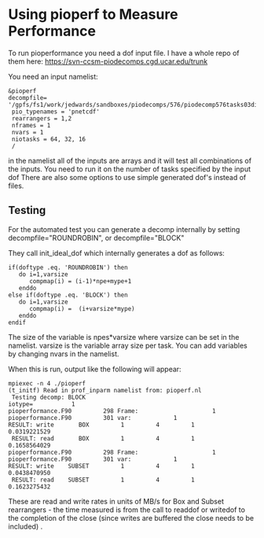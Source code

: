# Using pioperf to Measure Performance

To run pioperformance you need a dof input file. I have a whole repo
of them here:
https://svn-ccsm-piodecomps.cgd.ucar.edu/trunk

You need an input namelist:

    &pioperf
    decompfile=   '/gpfs/fs1/work/jedwards/sandboxes/piodecomps/576/piodecomp576tasks03dims01.dat',
     pio_typenames = 'pnetcdf'
     rearrangers = 1,2
     nframes = 1
     nvars = 1
     niotasks = 64, 32, 16
     /

in the namelist all of the inputs are arrays and it will test all
combinations of the inputs.  You need to run it on the number of tasks
specified by the input dof There are also some options to use simple
generated dof's instead of files.

## Testing

For the automated test you can generate a decomp internally by setting
decompfile="ROUNDROBIN", or decompfile="BLOCK"

They call init_ideal_dof which internally generates a dof as follows:

    if(doftype .eq. 'ROUNDROBIN') then                                          
       do i=1,varsize                                                           
          compmap(i) = (i-1)*npe+mype+1                                         
       enddo                                                                    
    else if(doftype .eq. 'BLOCK') then                                          
       do i=1,varsize                                                           
          compmap(i) =  (i+varsize*mype)                                        
       enddo                                                                    
    endif
    
The size of the variable is npes*varsize where varsize can be set in
the namelist. varsize is the variable array size per task. You can add
variables by changing nvars in the namelist.

When this is run, output like the following will appear:

    mpiexec -n 4 ./pioperf
    (t_initf) Read in prof_inparm namelist from: pioperf.nl
     Testing decomp: BLOCK
    iotype=           1
    pioperformance.F90         298 Frame:                     1
    pioperformance.F90         301 var:            1
    RESULT: write       BOX         1         4         1        0.0319221529
     RESULT: read       BOX         1         4         1        0.1658564029
    pioperformance.F90         298 Frame:                     1
    pioperformance.F90         301 var:            1
    RESULT: write    SUBSET         1         4         1        0.0438470950
     RESULT: read    SUBSET         1         4         1        0.1623275432

These are read and write rates in units of MB/s for Box and Subset
rearrangers - the time measured is from the call to readdof or
writedof to the completion of the close (since writes are buffered the
close needs to be included) .

